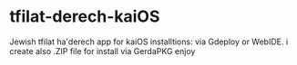# tfilat-derech-kaiOS
Jewish tfilat ha'derech app for kaiOS 
installtions:
via Gdeploy or WebIDE.
i create also .ZIP file for install via GerdaPKG
enjoy

